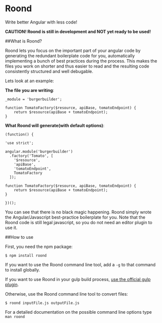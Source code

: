 # Roond
Write better Angular with less code!

**CAUTION! Roond is still in development and NOT yet ready to be used!**

##What is Roond?

Roond lets you focus on the important part of your angular code by generating the redundant boilerplate 
code for you, automatically implementing a bunch of best practices during the process. This makes the files you 
work on shorter and thus easier to read and the resulting code consistently structured and well debugable.

Lets look at an example:

**The file you are writing**:

    _module = 'burgerbuilder';
    
    function TomatoFactory($resource, apiBase, tomatoEndpoint) {
        return $resource(apiBase + tomatoEndpoint);
    }
  
**What Roond will generate(with default options)**:

    (function() {
  
    'use strict';
  
    angular.module('burgerbuilder')
      .factory('Tomato', [
        '$resource',
        'apiBase',
        'tomatoEndpoint',
        TomatoFactory
      ]);
      
    function TomatoFactory($resource, apiBase, tomatoEndpoint) {
        return $resource(apiBase + tomatoEndpoint);
    }
    
    })();
    
You can see that there is no black magic happening. Roond simply wrote the Angular/Javascript best-practice boilerplate 
for you. Note that the Roond code is still legal javascript, so you do not need an editor plugin to use it.

##How to use

First, you need the npm package:

    $ npm install roond
        
If you want to use the Roond command line tool, add a `-g` to that command to install globally.

If you want to use Roond in your gulp build process, [use the official gulp plugin](https://github.com/LionC/gulp-roond).

Otherwise, use the Roond command line tool to convert files:

    $ roond inputFile.js outputFile.js
        
For a detailed documentation on the possible command line options type `man roond`
